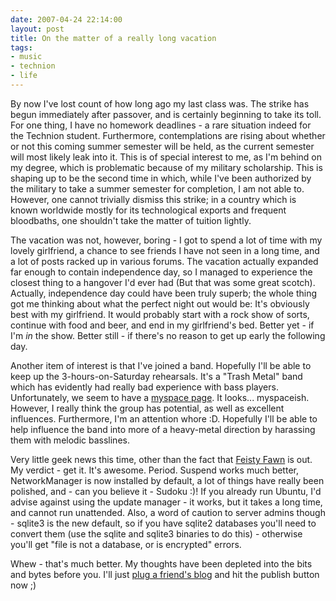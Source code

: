 ```yaml
---
date: 2007-04-24 22:14:00
layout: post
title: On the matter of a really long vacation
tags:
- music
- technion
- life
---
```


By now I've lost count of how long ago my last class was. The strike has begun
immediately after passover, and is certainly beginning to take its toll. For
one thing, I have no homework deadlines - a rare situation indeed for the
Technion student. Furthermore, contemplations are rising about whether or not
this coming summer semester will be held, as the current semester will most
likely leak into it. This is of special interest to me, as I'm behind on my
degree, which is problematic because of my military scholarship. This is
shaping up to be the second time in which, while I've been authorized by the
military to take a summer semester for completion, I am not able to. However,
one cannot trivially dismiss this strike; in a country which is known worldwide
mostly for its technological exports and frequent bloodbaths, one shouldn't
take the matter of tuition lightly.

The vacation was not, however, boring - I got to spend a lot of time with my
lovely girlfriend, a chance to see friends I have not seen in a long time, and
a lot of posts racked up in various forums. The vacation actually expanded far
enough to contain independence day, so I managed to experience the closest
thing to a hangover I'd ever had (But that was some great scotch). Actually,
independence day could have been truly superb; the whole thing got me thinking
about what the perfect night out would be: It's obviously best with my
girlfriend. It would probably start with a rock show of sorts, continue with
food and beer, and end in my girlfriend's bed. Better yet - if I'm _in_ the
show. Better still - if there's no reason to get up early the following day.

Another item of interest is that I've joined a band. Hopefully I'll be able to
keep up the 3-hours-on-Saturday rehearsals. It's a "Trash Metal" band which has
evidently had really bad experience with bass players. Unfortunately, we seem
to have a [myspace page](http://myspace.com/switchblade777). It looks...
myspaceish. However, I really think the group has potential, as well as
excellent influences. Furthermore, I'm an attention whore :D. Hopefully I'll be
able to help influence the band into more of a heavy-metal direction by
harassing them with melodic basslines.

Very little geek news this time, other than the fact that [Feisty
Fawn](http://ubuntu.com) is out. My verdict - get it. It's awesome. Period.
Suspend works much better, NetworkManager is now installed by default, a lot of
things have really been polished, and - can you believe it - Sudoku :)! If you
already run Ubuntu, I'd advise against using the update manager - it works, but
it takes a long time, and cannot run unattended. Also, a word of caution to
server admins though - sqlite3 is the new default, so if you have sqlite2
databases you'll need to convert them (use the sqlite and sqlite3 binaries to
do this) - otherwise you'll get "file is not a database, or is encrypted"
errors.

Whew - that's much better. My thoughts have been depleted into the bits and
bytes before you. I'll just [plug a friend's blog](http://gadial.blogli.co.il/)
and hit the publish button now ;)
